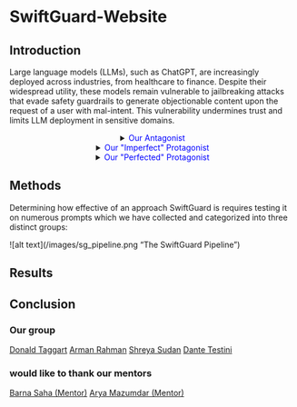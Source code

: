 # SwiftGuard-Website

## Introduction

  Large language models (LLMs), such as ChatGPT, are increasingly deployed across industries, from healthcare to finance. Despite their widespread utility, these models remain vulnerable to jailbreaking attacks that evade safety guardrails to generate objectionable content upon the request of a user with mal-intent. This vulnerability undermines trust and limits LLM deployment in sensitive domains.

<center>
<details>
<summary><span style="color:blue">Our Antagonist</span></summary>
<br>
  PAIR (Prompt Automatic Iterative Response) uses recursivity and prompt-based jailbreaking to get around the embedded safeguards that are present in LLMs. Prompt-based jailbreaking is a social-engineering based strategy in which certain techniques are used to change the semantics or context of a malicious prompt to make it appear safer to the LLM. Prior to algorithms like PAIR, these jailbreaks were created purely by humans. PAIR introduces an automatic approach that is meant to jailbreak LLMs with little-to-no human involvement.
</details>
</center>

<center>
<details>
<summary><span style="color:blue">Our "Imperfect" Protagonist</span></summary>
<br>
  SemanticSmooth, a recently invented LLM defense, mitigates PAIR's tactics by employing semantic perturbations and aggregating predictions to detect and then deny adversarial attacks. However, its reliance on reinforcement learning introduces significant computational overhead and performance trade-offs, particularly for benign prompts. The excessive installation of this defense significantly slows down the process, especially for the strong majority of LLM users who only pose benign prompts.
</details>
</center>

<center>
<details>
<summary><span style="color:blue">Our "Perfected" Protagonist</span></summary>
<br>
  Addressing this runtime inefficiency is critical for ensuring that defending LLMs can be both robust (as it relates to detecting adversarial prompts) and computationally efficient (for all kinds of prompts). Our proposal focuses on replacing SemanticSmooth's reinforcement learning component with an algorithmic framework that does not rely on an ever-changing policy network. This framework will identify attacks based on detectable semantic perturbations and selectively apply appropriate transformations. This method not only preserves SemanticSmooth's robustness but enhances efficiency in regard to average response time. Preliminary research from PAIR and SemanticSmooth papers suggests that certain semantic transformations (e.g., summarization or paraphrasing) can reveal attacks without significant computational penalties, hence being dubbed "SwiftGuard".
</details>
</center>

## Methods
  Determining how effective of an approach SwiftGuard is requires testing it on numerous prompts which we have collected and categorized into three distinct groups:
  
![alt text](/images/sg_pipeline.png “The SwiftGuard Pipeline”)

## Results

## Conclusion

### Our group
[Donald Taggart](https://www.example.com) [Arman Rahman](https://www.example.com) [Shreya Sudan](https://www.example.com) [Dante Testini](https://www.example.com)
### would like to thank our mentors
[Barna Saha (Mentor)](https://barnasaha.net/) [Arya Mazumdar (Mentor)](https://mazumdar.ucsd.edu/)

